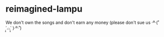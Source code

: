 # reimagined-lampu


We don't own the songs and don't earn any money (please don't sue us ‧º·(˚ ˃̣̣̥⌓˂̣̣̥ )‧º·˚)